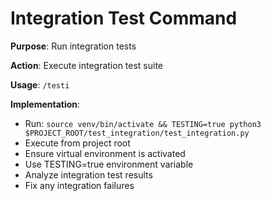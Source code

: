 # Integration Test Command

**Purpose**: Run integration tests

**Action**: Execute integration test suite

**Usage**: `/testi`

**Implementation**:
- Run: `source venv/bin/activate && TESTING=true python3 $PROJECT_ROOT/test_integration/test_integration.py`
- Execute from project root
- Ensure virtual environment is activated
- Use TESTING=true environment variable
- Analyze integration test results
- Fix any integration failures
